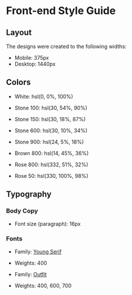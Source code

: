 # Front-end Style Guide

## Layout

The designs were created to the following widths:

- Mobile: 375px
- Desktop: 1440px



## Colors

- White: hsl(0, 0%, 100%)

- Stone 100: hsl(30, 54%, 90%)
- Stone 150: hsl(30, 18%, 87%)
- Stone 600: hsl(30, 10%, 34%)
- Stone 900: hsl(24, 5%, 18%)

- Brown 800: hsl(14, 45%, 36%)

- Rose 800: hsl(332, 51%, 32%)
- Rose 50: hsl(330, 100%, 98%)

## Typography

### Body Copy

- Font size (paragraph): 16px

### Fonts

- Family: [Young Serif](https://fonts.google.com/specimen/Young+Serif)
- Weights: 400

- Family: [Outfit](https://fonts.google.com/specimen/Outfit)
- Weights: 400, 600, 700



